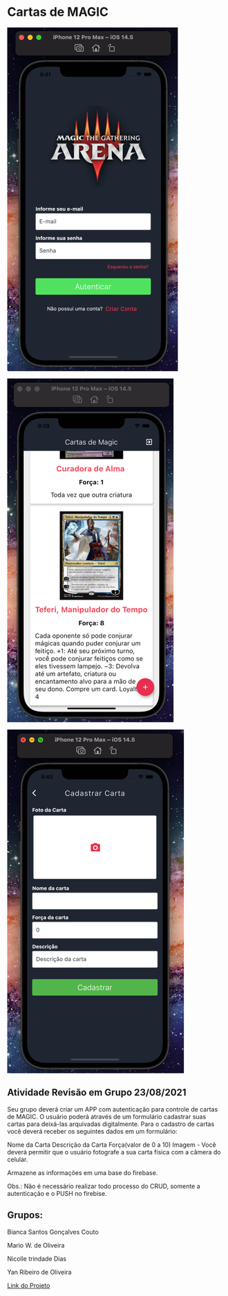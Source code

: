 # Cartas de MAGIC

![Screenshot](./prints/login.png)

![Screenshot](./prints/home.png)

![Screenshot](./prints/cadastro.png)

## Atividade Revisão em Grupo 23/08/2021

Seu grupo deverá criar um APP com autenticação para controle de cartas de MAGIC. O usuário poderá através de um formulário cadastrar suas cartas para deixá-las arquivadas digitalmente. Para o cadastro de cartas você deverá receber os seguintes dados em um formulário:

Nome da Carta
Descrição da Carta
Força(valor de 0 a 10)
Imagem - Você deverá permitir que o usuário fotografe a sua carta física com a câmera do celular.

Armazene as informações em uma base do firebase.

Obs.: Não é necessário realizar todo processo do CRUD, somente a autenticação e o PUSH no firebise.

## Grupos:

Bianca Santos Gonçalves Couto

Mario W. de Oliveira

Nicolle trindade Dias

Yan Ribeiro de Oliveira

[Link do Projeto](https://github.com/Yan22Oliveira/Cartas-de-Magic.git)

